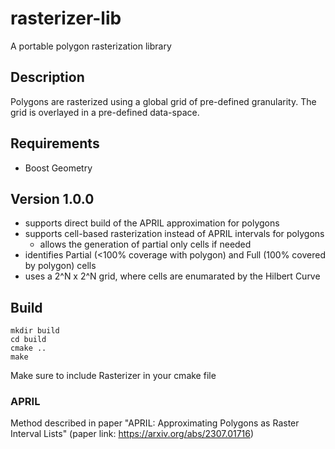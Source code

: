 # rasterizer-lib
A portable polygon rasterization library

## Description
Polygons are rasterized using a global grid of pre-defined granularity. The grid is overlayed in a pre-defined data-space.

## Requirements
- Boost Geometry

## Version 1.0.0
- supports direct build of the APRIL approximation for polygons
- supports cell-based rasterization instead of APRIL intervals for polygons
    - allows the generation of partial only cells if needed
- identifies Partial (<100% coverage with polygon) and Full (100% covered by polygon) cells
- uses a 2^N x 2^N grid, where cells are enumarated by the Hilbert Curve

## Build
```
mkdir build
cd build
cmake ..
make
```
Make sure to include Rasterizer in your cmake file

### APRIL
Method described in paper "APRIL: Approximating Polygons as Raster Interval Lists" (paper link: https://arxiv.org/abs/2307.01716)